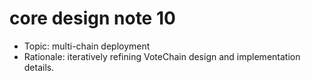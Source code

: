 # core design note 10

- Topic: multi-chain deployment
- Rationale: iteratively refining VoteChain design and implementation details.
